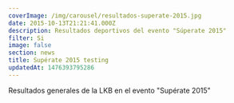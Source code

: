 ```yaml
---
coverImage: /img/carousel/resultados-superate-2015.jpg
date: 2015-10-13T21:21:41.000Z
description: Resultados deportivos del evento "Súperate 2015"
filter: Si
image: false
section: news
title: Supérate 2015 testing
updatedAt: 1476393795286
---
```


Resultados generales de la LKB en el evento "Supérate 2015"

